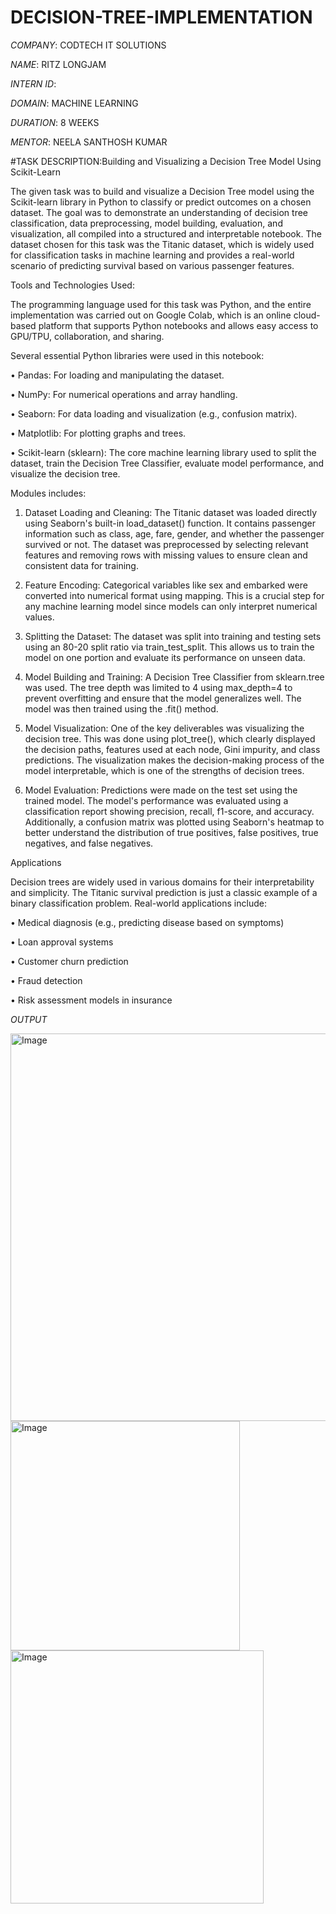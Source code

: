 # DECISION-TREE-IMPLEMENTATION

*COMPANY*: CODTECH IT SOLUTIONS

*NAME*: RITZ LONGJAM

*INTERN ID*: 

*DOMAIN*: MACHINE LEARNING

*DURATION*: 8 WEEKS

*MENTOR*: NEELA SANTHOSH KUMAR

#TASK DESCRIPTION:Building and Visualizing a Decision Tree Model Using Scikit-Learn

The given task was to build and visualize a Decision Tree model using the Scikit-learn library in Python to classify or predict outcomes on a chosen dataset. The goal was to demonstrate an understanding of decision tree classification, data preprocessing, model building, evaluation, and visualization, all compiled into a structured and interpretable notebook. The dataset chosen for this task was the Titanic dataset, which is widely used for classification tasks in machine learning and provides a real-world scenario of predicting survival based on various passenger features.

Tools and Technologies Used:

The programming language used for this task was Python, and the entire implementation was carried out on Google Colab, which is an online cloud-based platform that supports Python notebooks and allows easy access to GPU/TPU, collaboration, and sharing.

Several essential Python libraries were used in this notebook:

•	Pandas: For loading and manipulating the dataset.

•	NumPy: For numerical operations and array handling.

•	Seaborn: For data loading and visualization (e.g., confusion matrix).

•	Matplotlib: For plotting graphs and trees.

•	Scikit-learn (sklearn): The core machine learning library used to split the dataset, train the Decision Tree Classifier, evaluate model performance, and visualize the decision tree.

Modules includes:

1.	Dataset Loading and Cleaning:
The Titanic dataset was loaded directly using Seaborn's built-in load_dataset() function. It contains passenger information such as class, age, fare, gender, and whether the passenger survived or not. The dataset was preprocessed by selecting relevant features and removing rows with missing values to ensure clean and consistent data for training.

3.	Feature Encoding:
Categorical variables like sex and embarked were converted into numerical format using mapping. This is a crucial step for any machine learning model since models can only interpret numerical values.

5.	Splitting the Dataset:
The dataset was split into training and testing sets using an 80-20 split ratio via train_test_split. This allows us to train the model on one portion and evaluate its performance on unseen data.

7.	Model Building and Training:
A Decision Tree Classifier from sklearn.tree was used. The tree depth was limited to 4 using max_depth=4 to prevent overfitting and ensure that the model generalizes well. The model was then trained using the .fit() method.

9.	Model Visualization:
One of the key deliverables was visualizing the decision tree. This was done using plot_tree(), which clearly displayed the decision paths, features used at each node, Gini impurity, and class predictions. The visualization makes the decision-making process of the model interpretable, which is one of the strengths of decision trees.

11.	Model Evaluation:
Predictions were made on the test set using the trained model. The model's performance was evaluated using a classification report showing precision, recall, f1-score, and accuracy. Additionally, a confusion matrix was plotted using Seaborn's heatmap to better understand the distribution of true positives, false positives, true negatives, and false negatives.

Applications

Decision trees are widely used in various domains for their interpretability and simplicity. The Titanic survival prediction is just a classic example of a binary classification problem. Real-world applications include:

•	Medical diagnosis (e.g., predicting disease based on symptoms)

•	Loan approval systems

•	Customer churn prediction

•	Fraud detection

•	Risk assessment models in insurance

*OUTPUT*

<img width="620" alt="Image" src="https://github.com/user-attachments/assets/bbc43f39-89b8-4fc6-aa5f-044d82ee5c04" />

<img width="367" alt="Image" src="https://github.com/user-attachments/assets/5695c609-d9a7-4f1e-874d-d2591cdc485f" />

<img width="405" alt="Image" src="https://github.com/user-attachments/assets/b6b0a74e-28c8-42cf-8c72-6e7f89a6b51e" />


